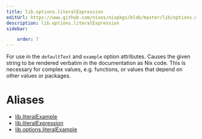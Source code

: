 ```yaml
---
title: lib.options.literalExpression
editUrl: https://www.github.com/nixos/nixpkgs/blob/master/lib/options.nix#L387C23
description: lib.options.literalExpression
sidebar:

    order: 7
---
```


For use in the `defaultText` and `example` option attributes. Causes the
given string to be rendered verbatim in the documentation as Nix code. This
is necessary for complex values, e.g. functions, or values that depend on
other values or packages.


# Aliases

- [lib.literalExample](./reference/lib/lib-literalExample)
- [lib.literalExpression](./reference/lib/lib-literalExpression)
- [lib.options.literalExample](./reference/lib/options/lib-options-literalExample)


